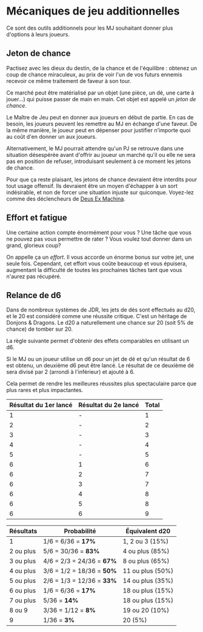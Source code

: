 # Mécaniques de jeu additionnelles

Ce sont des outils additionnels pour les MJ souhaitant donner plus d'options à leurs joueurs.

## Jeton de chance

Pactisez avec les dieux du destin, de la chance et de l'équilibre : obtenez un coup de chance miraculeux, au prix de voir l'un de vos futurs ennemis recevoir ce même traitement de faveur à son tour.

Ce marché peut être matérialisé par un objet (une pièce, un dé, une carte à jouer...) qui puisse passer de main en main.
Cet objet est appelé un *jeton de chance*.

Le Maître de Jeu peut en donner aux joueurs en début de partie. En cas de besoin, les joueurs peuvent les remettre au MJ en échange d'une faveur.
De la même manière, le joueur peut en dépenser pour justifier n'importe quoi au coût d'en donner un aux joueurs.

Alternativement, le MJ pourrait attendre qu'un PJ se retrouve dans une situation désespérée avant d'offrir au joueur un marché qu'il ou elle ne sera pas en position de refuser, introduisant seulement à ce moment les jetons de chance.

Pour que ça reste plaisant, les jetons de chance devraient être interdits pour tout usage offensif.
Ils devraient être un moyen d'échapper à un sort indésirable, et non de forcer une situation injuste sur quiconque.
Voyez-lez comme des déclencheurs de [Deus Ex Machina](https://tvtropes.org/pmwiki/pmwiki.php/Main/DeusExMachina).

## Effort et fatigue

Une certaine action compte énormément pour vous ?
Une tâche que vous ne pouvez pas vous permettre de rater ?
Vous voulez tout donner dans un grand, glorieux coup?

On appelle ça un *effort*. Il vous accorde un énorme bonus sur votre jet, une seule fois.
Cependant, cet effort vous coûte beaucoup et vous épuisera, augmentant la difficulté de toutes les prochaines tâches tant que vous n'aurez pas récupéré.

## Relance de d6

Dans de nombreux systèmes de JDR, les jets de dés sont effectués au d20, et le 20 est considéré comme une réussite critique.
C'est un héritage de Donjons & Dragons.
Le d20 a naturellement une chance sur 20 (soit 5% de chance) de tomber sur 20.

La règle suivante permet d'obtenir des effets comparables en utilisant un d6.

Si le MJ ou un joueur utilise un d6 pour un jet de dé et qu'un résultat de 6 est obtenu, un deuxième d6 peut être lancé.
Le résultat de ce deuxième dé sera divisé par 2 (arrondi à l'inférieur) et ajouté à 6.

Cela permet de rendre les meilleures réussites plus spectaculaire parce que plus rares et plus impactantes.

| Résultat du 1er lancé | Résultat du 2e lancé | Total |
| --------------------- | -------------------- | ----- |
| 1                     | -                    | 1     |
| 2                     | -                    | 2     |
| 3                     | -                    | 3     |
| 4                     | -                    | 4     |
| 5                     | -                    | 5     |
| 6                     | 1                    | 6     |
| 6                     | 2                    | 7     |
| 6                     | 3                    | 7     |
| 6                     | 4                    | 8     |
| 6                     | 5                    | 8     |
| 6                     | 6                    | 9     |

| Résultats | Probabilité                 | Équivalent d20   |
| --------- | --------------------------- | ---------------- |
| 1         | 1/6 = 6/36 = **17%**        | 1, 2 ou 3 (15%)  |
| 2 ou plus | 5/6 = 30/36 = **83%**       | 4 ou plus  (85%) |
| 3 ou plus | 4/6 = 2/3 = 24/36 = **67%** | 8 ou plus  (65%) |
| 4 ou plus | 3/6 = 1/2 = 18/36 = **50%** | 11 ou plus (50%) |
| 5 ou plus | 2/6 = 1/3 = 12/36 = **33%** | 14 ou plus (35%) |
| 6 ou plus | 1/6 = 6/36 = **17%**        | 18 ou plus (15%) |
| 7 ou plus | 5/36 = **14%**              | 18 ou plus (15%) |
| 8 ou 9    | 3/36 = 1/12 = **8%**        | 19 ou 20 (10%)   |
| 9         | 1/36 = **3%**               | 20 (5%)          |
